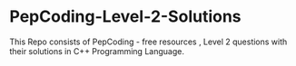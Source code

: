 # PepCoding-Level-2-Solutions
This Repo consists of PepCoding - free resources , Level 2 questions with their solutions in C++ Programming Language.
